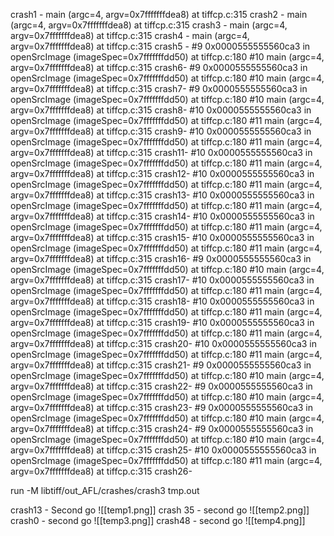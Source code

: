 crash1 - main (argc=4, argv=0x7fffffffdea8) at tiffcp.c:315
crash2 - main (argc=4, argv=0x7fffffffdea8) at tiffcp.c:315
crash3 - main (argc=4, argv=0x7fffffffdea8) at tiffcp.c:315
crash4 -  main (argc=4, argv=0x7fffffffdea8) at tiffcp.c:315
crash5 -
#9  0x0000555555560ca3 in openSrcImage (imageSpec=0x7fffffffdd50) at tiffcp.c:180
#10 main (argc=4, argv=0x7fffffffdea8) at tiffcp.c:315
crash6-
#9  0x0000555555560ca3 in openSrcImage (imageSpec=0x7fffffffdd50) at tiffcp.c:180
#10 main (argc=4, argv=0x7fffffffdea8) at tiffcp.c:315
crash7-
#9  0x0000555555560ca3 in openSrcImage (imageSpec=0x7fffffffdd50) at tiffcp.c:180
#10 main (argc=4, argv=0x7fffffffdea8) at tiffcp.c:315
crash8-
#10 0x0000555555560ca3 in openSrcImage (imageSpec=0x7fffffffdd50) at tiffcp.c:180
#11 main (argc=4, argv=0x7fffffffdea8) at tiffcp.c:315
crash9-
#10 0x0000555555560ca3 in openSrcImage (imageSpec=0x7fffffffdd50) at tiffcp.c:180
#11 main (argc=4, argv=0x7fffffffdea8) at tiffcp.c:315
crash11-
#10 0x0000555555560ca3 in openSrcImage (imageSpec=0x7fffffffdd50) at tiffcp.c:180
#11 main (argc=4, argv=0x7fffffffdea8) at tiffcp.c:315
crash12-
#10 0x0000555555560ca3 in openSrcImage (imageSpec=0x7fffffffdd50) at tiffcp.c:180
#11 main (argc=4, argv=0x7fffffffdea8) at tiffcp.c:315
crash13-
#10 0x0000555555560ca3 in openSrcImage (imageSpec=0x7fffffffdd50) at tiffcp.c:180
#11 main (argc=4, argv=0x7fffffffdea8) at tiffcp.c:315
crash14-
#10 0x0000555555560ca3 in openSrcImage (imageSpec=0x7fffffffdd50) at tiffcp.c:180
#11 main (argc=4, argv=0x7fffffffdea8) at tiffcp.c:315
crash15-
#10 0x0000555555560ca3 in openSrcImage (imageSpec=0x7fffffffdd50) at tiffcp.c:180
#11 main (argc=4, argv=0x7fffffffdea8) at tiffcp.c:315
crash16-
#9  0x0000555555560ca3 in openSrcImage (imageSpec=0x7fffffffdd50) at tiffcp.c:180
#10 main (argc=4, argv=0x7fffffffdea8) at tiffcp.c:315
crash17-
#10 0x0000555555560ca3 in openSrcImage (imageSpec=0x7fffffffdd50) at tiffcp.c:180
#11 main (argc=4, argv=0x7fffffffdea8) at tiffcp.c:315
crash18-
#10 0x0000555555560ca3 in openSrcImage (imageSpec=0x7fffffffdd50) at tiffcp.c:180
#11 main (argc=4, argv=0x7fffffffdea8) at tiffcp.c:315
crash19-
#10 0x0000555555560ca3 in openSrcImage (imageSpec=0x7fffffffdd50) at tiffcp.c:180
#11 main (argc=4, argv=0x7fffffffdea8) at tiffcp.c:315
crash20-
#10 0x0000555555560ca3 in openSrcImage (imageSpec=0x7fffffffdd50) at tiffcp.c:180
#11 main (argc=4, argv=0x7fffffffdea8) at tiffcp.c:315
crash21-
#9  0x0000555555560ca3 in openSrcImage (imageSpec=0x7fffffffdd50) at tiffcp.c:180
#10 main (argc=4, argv=0x7fffffffdea8) at tiffcp.c:315
crash22-
#9  0x0000555555560ca3 in openSrcImage (imageSpec=0x7fffffffdd50) at tiffcp.c:180
#10 main (argc=4, argv=0x7fffffffdea8) at tiffcp.c:315
crash23-
#9  0x0000555555560ca3 in openSrcImage (imageSpec=0x7fffffffdd50) at tiffcp.c:180
#10 main (argc=4, argv=0x7fffffffdea8) at tiffcp.c:315
crash24-
#9  0x0000555555560ca3 in openSrcImage (imageSpec=0x7fffffffdd50) at tiffcp.c:180
#10 main (argc=4, argv=0x7fffffffdea8) at tiffcp.c:315
crash25-
#10 0x0000555555560ca3 in openSrcImage (imageSpec=0x7fffffffdd50) at tiffcp.c:180
#11 main (argc=4, argv=0x7fffffffdea8) at tiffcp.c:315
crash26-

run -M libtiff/out_AFL/crashes/crash3 tmp.out

crash13 - Second go
![[temp1.png]]
crash 35 - second go
![[temp2.png]]
crash0 - second go
![[temp3.png]]
crash48 - second go
![[temp4.png]]